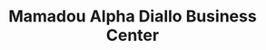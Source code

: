 ---
title: "Mamadou Alpha Diallo Business Center"
url: /zwedru/mamadou-alpha-diallo-business-center/
shop: electronics
---